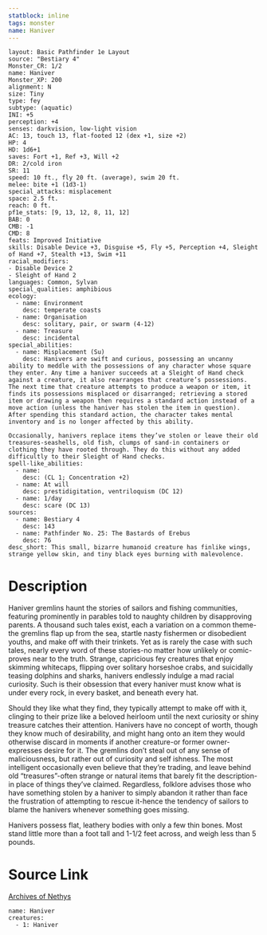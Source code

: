```yaml
---
statblock: inline
tags: monster
name: Haniver
---
```

```statblock
layout: Basic Pathfinder 1e Layout
source: "Bestiary 4"
Monster_CR: 1/2
name: Haniver
Monster_XP: 200
alignment: N
size: Tiny
type: fey
subtype: (aquatic)
INI: +5
perception: +4
senses: darkvision, low-light vision
AC: 13, touch 13, flat-footed 12 (dex +1, size +2)
HP: 4
HD: 1d6+1
saves: Fort +1, Ref +3, Will +2
DR: 2/cold iron
SR: 11
speed: 10 ft., fly 20 ft. (average), swim 20 ft.
melee: bite +1 (1d3-1)
special_attacks: misplacement
space: 2.5 ft.
reach: 0 ft.
pf1e_stats: [9, 13, 12, 8, 11, 12]
BAB: 0
CMB: -1
CMD: 8
feats: Improved Initiative
skills: Disable Device +3, Disguise +5, Fly +5, Perception +4, Sleight of Hand +7, Stealth +13, Swim +11
racial_modifiers:
- Disable Device 2
- Sleight of Hand 2
languages: Common, Sylvan
special_qualities: amphibious
ecology:
  - name: Environment
    desc: temperate coasts
  - name: Organisation
    desc: solitary, pair, or swarm (4-12)
  - name: Treasure
    desc: incidental
special_abilities:
  - name: Misplacement (Su)
    desc: Hanivers are swift and curious, possessing an uncanny ability to meddle with the possessions of any character whose square they enter. Any time a haniver succeeds at a Sleight of Hand check against a creature, it also rearranges that creature’s possessions. The next time that creature attempts to produce a weapon or item, it finds its possessions misplaced or disarranged; retrieving a stored item or drawing a weapon then requires a standard action instead of a move action (unless the haniver has stolen the item in question). After spending this standard action, the character takes mental inventory and is no longer affected by this ability.

Occasionally, hanivers replace items they’ve stolen or leave their old treasures-seashells, old fish, clumps of sand-in containers or clothing they have rooted through. They do this without any added difficultly to their Sleight of Hand checks.
spell-like_abilities:
  - name:
    desc: (CL 1; Concentration +2)
  - name: At will
    desc: prestidigitation, ventriloquism (DC 12)
  - name: 1/day
    desc: scare (DC 13)
sources:
  - name: Bestiary 4
    desc: 143
  - name: Pathfinder No. 25: The Bastards of Erebus
    desc: 76
desc_short: This small, bizarre humanoid creature has finlike wings, strange yellow skin, and tiny black eyes burning with malevolence.
```
# Description
Haniver gremlins haunt the stories of sailors and fishing communities, featuring prominently in parables told to naughty children by disapproving parents. A thousand such tales exist, each a variation on a common theme-the gremlins flap up from the sea, startle nasty fishermen or disobedient youths, and make off with their trinkets. Yet as is rarely the case with such tales, nearly every word of these stories-no matter how unlikely or comic- proves near to the truth. Strange, capricious fey creatures that enjoy skimming whitecaps, flipping over solitary horseshoe crabs, and suicidally teasing dolphins and sharks, hanivers endlessly indulge a mad racial curiosity. Such is their obsession that every haniver must know what is under every rock, in every basket, and beneath every hat.

Should they like what they find, they typically attempt to make off with it, clinging to their prize like a beloved heirloom until the next curiosity or shiny treasure catches their attention. Hanivers have no concept of worth, though they know much of desirability, and might hang onto an item they would otherwise discard in moments if another creature-or former owner-expresses desire for it. The gremlins don’t steal out of any sense of maliciousness, but rather out of curiosity and self ishness. The most intelligent occasionally even believe that they’re trading, and leave behind old “treasures”-often strange or natural items that barely fit the description-in place of things they’ve claimed. Regardless, folklore advises those who have something stolen by a haniver to simply abandon it rather than face the frustration of attempting to rescue it-hence the tendency of sailors to blame the hanivers whenever something goes missing.

Hanivers possess flat, leathery bodies with only a few thin bones. Most stand little more than a foot tall and 1-1/2 feet across, and weigh less than 5 pounds.
# Source Link
[Archives of Nethys](https://aonprd.com/MonsterDisplay.aspx?ItemName=Haniver)
```encounter-table
name: Haniver
creatures:
  - 1: Haniver
```

